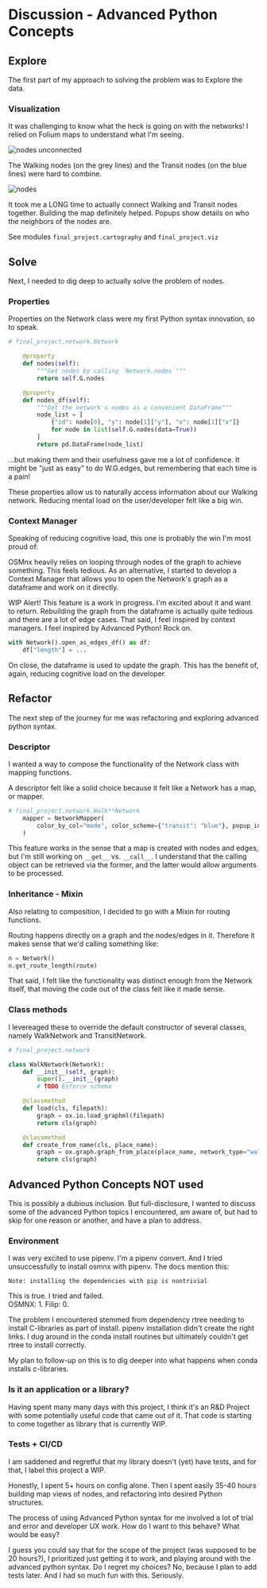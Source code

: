 # Discussion - Advanced Python Concepts

## Explore

The first part of my approach to solving the problem was to Explore the data.  

### Visualization

It was challenging to know what the heck is going on with the networks!
I relied on Folium maps to understand what I'm seeing.

![nodes unconnected](img/adv_py/nodes_unconnected.png)

The Walking nodes (on the grey lines) and the Transit nodes (on the blue lines) were hard to combine.

![nodes](img/adv_py/nodes_connected.png)

It took me a LONG time to actually connect Walking and Transit nodes together.
Building the map definitely helped. Popups show details on who the neighbors of the nodes are.


See modules `final_project.cartography` and `final_project.viz`

## Solve

Next, I needed to dig deep to actually solve the problem of nodes.

### Properties

Properties on the Network class were my first Python syntax innovation, so to speak.  

```python
# final_project.network.Network

    @property
    def nodes(self):
        """Get nodes by calling `Network.nodes`"""
        return self.G.nodes

    @property
    def nodes_df(self):
        """Get the network's nodes as a convenient DataFrame"""
        node_list = [
            {"id": node[0], "y": node[1]["y"], "x": node[1]["x"]}
            for node in list(self.G.nodes(data=True))
        ]
        return pd.DataFrame(node_list)
```

...but making them and their usefulness gave me a lot of confidence.
It might be "just as easy" to do W.G.edges, but remembering that each time is a pain!  

These properties allow us to naturally access information about our Walking network.
Reducing mental load on the user/developer felt like a big win.

### Context Manager

Speaking of reducing cognitive load, this one is probably the win I'm most proud of:

OSMnx heavily relies on looping through nodes of the graph to achieve something.
This feels tedious. As an alternative, I started to develop a Context Manager that allows you
to open the Network's graph as a dataframe and work on it directly.

WIP Alert! This feature is a work in progress. I'm excited about it and want to return.
Rebuilding the graph from the dataframe is actually quite tedious and there are a
lot of edge cases. That said, I feel inspired by context managers. I feel inspired by Advanced Python! Rock on.

```python
with Network().open_as_edges_df() as df:
    df["length"] = ...
```

On close, the dataframe is used to update the graph. This has the benefit of, again,
reducing cognitive load on the developer.


## Refactor

The next step of the journey for me was refactoring and exploring advanced python syntax.

### Descriptor

I wanted a way to compose the functionality of the Network class with mapping functions.

A descriptor felt like a solid choice because it felt like a Network has a map, or mapper.

```python
# final_project.network.Walk**Network
    mapper = NetworkMapper(
        color_by_col="mode", color_scheme={"transit": "blue"}, popup_info=["length"]
    )
```

This feature works in the sense that a map is created with nodes and edges,
but I'm still working on `__get__` vs. `__call__`. I understand that the calling object
can be retrieved via the former, and the latter would allow arguments to be processed.

### Inheritance - Mixin

Also relating to composition, I decided to go with a Mixin for routing functions.

Routing happens directly on a graph and the nodes/edges in it. Therefore it makes sense
that we'd calling something like:

```python
n = Network()
n.get_route_length(route)
```

That said, I felt like the functionality was distinct enough from the Network itself, that
moving the code out of the class felt like it made sense.

### Class methods

I levereaged these to override the default constructor of several classes,
namely WalkNetwork and TransitNetwork.

```python
# final_project.network

class WalkNetwork(Network):
    def __init__(self, graph):
        super().__init__(graph)
        # TODO Enforce schema

    @classmethod
    def load(cls, filepath):
        graph = ox.io.load_graphml(filepath)
        return cls(graph)

    @classmethod
    def create_from_name(cls, place_name):
        graph = ox.graph.graph_from_place(place_name, network_type="walk")
        return cls(graph)
```

## Advanced Python Concepts NOT used

This is possibly a dubious inclusion. But full-disclosure, I wanted to discuss some of the
advanced Python topics I encountered, am aware of, but had to skip for one reason or another,
and have a plan to address.

### Environment
I was very excited to use pipenv. I'm a pipenv convert. And I tried unsuccessfully to install 
osmnx with pipenv. The docs mention this:

```Note: installing the dependencies with pip is nontrivial```

This is true. I tried and failed.  
OSMNX: 1. Filip: 0.

The problem I encountered stemmed from dependency rtree needing to install C-libraries as 
part of install. pipenv installation didn't create the right links. I dug around in the 
conda install routines but ultimately couldn't get rtree to install correctly.

My plan to follow-up on this is to dig deeper into what happens when conda installs c-libraries.

### Is it an application or a library?

Having spent many many days with this project, I think it's an R&D Project with some potentially
useful code that came out of it. That code is starting to come together as library that is
currently WIP.

### Tests + CI/CD
I am saddened and regretful that my library doesn't (yet) have tests, and for that, 
I label this project a WIP.

Honestly, I spent 5+ hours on config alone. Then I spent easily 35-40 hours building map 
views of nodes, and refactoring into desired Python structures.

The process of using Advanced Python syntax for me involved a lot of trial and error and
developer UX work. How do I want to this behave? What would be easy?

I guess you could say that for the scope of the project (was supposed to be 20 hours?),
I prioritized just getting it to work, and playing around with the advanced python syntax.
Do I regret my choices? No, because I plan to add tests later. And I had so much fun with this. 
Seriously.
